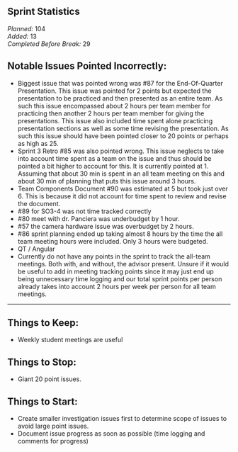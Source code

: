 ## Sprint Statistics
*Planned:* $104$  
*Added:* $13$  
*Completed Before Break:* $29$  

## Notable Issues Pointed Incorrectly:
- Biggest issue that was pointed wrong was #87 for the End-Of-Quarter Presentation. This issue was pointed for $2$ points but expected the presentation to be practiced and then presented as an entire team. As such this issue encompassed about $2$ hours per team member for practicing then another $2$ hours per team member for giving the presentations. This issue also included time spent alone practicing presentation sections as well as some time revising the presentation. As such this issue should have been pointed closer to $20$ points or perhaps as high as $25$.
- Sprint 3 Retro #85 was also pointed wrong. This issue neglects to take into account time spent as a team on the issue and thus should be pointed a bit higher to account for this. It is currently pointed at $1$. Assuming that about $30$ min is spent in an all team meeting on this and about $30$ min of planning that puts this issue around $3$ hours.
- Team Components Document #90 was estimated at $5$ but took just over $6$. This is because it did not account for time spent to review and revise the document.
- #89 for SO3-4 was not time tracked correctly
- #80 meet with dr. Panciera was underbudget by $1$ hour.
- #57 the camera hardware issue was overbudget by $2$ hours. 
- #86 sprint planning ended up taking almost 8 hours by the time the all team meeting hours were included. Only 3 hours were budgeted.
- QT / Angular
- Currently do not have any points in the sprint to track the all-team meetings. Both with, and without, the advisor present. Unsure if it would be useful to add in meeting tracking points since it may just end up being unnecessary time logging and our total sprint points per person already takes into account 2 hours per week per person for all team meetings.
---
## Things to Keep:
- Weekly student meetings are useful

## Things to Stop:
- Giant 20 point issues.

## Things to Start:
- Create smaller investigation issues first to determine scope of issues to avoid large point issues.
- Document issue progress as soon as possible (time logging and comments for progress)
